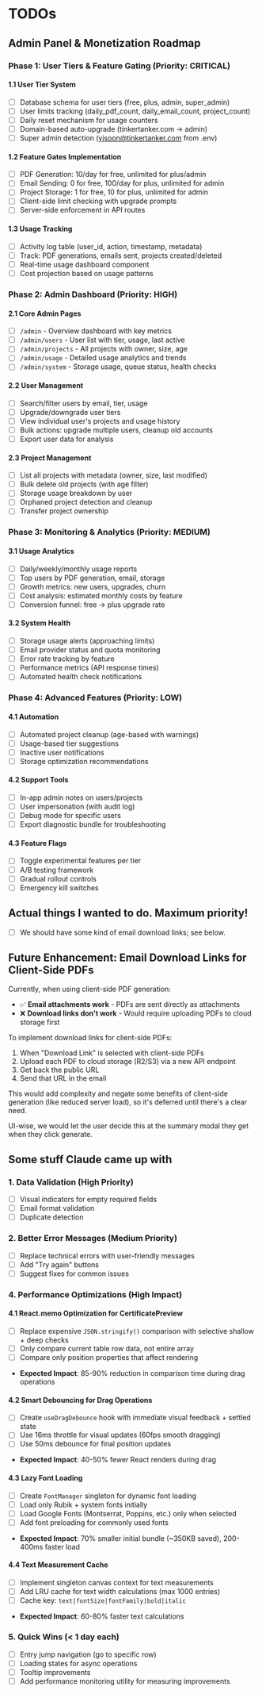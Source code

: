 # TODOs

## Admin Panel & Monetization Roadmap

### Phase 1: User Tiers & Feature Gating (Priority: CRITICAL)

#### 1.1 User Tier System
- [ ] Database schema for user tiers (free, plus, admin, super_admin)
- [ ] User limits tracking (daily_pdf_count, daily_email_count, project_count)
- [ ] Daily reset mechanism for usage counters
- [ ] Domain-based auto-upgrade (tinkertanker.com → admin)
- [ ] Super admin detection (yjsoon@tinkertanker.com from .env)

#### 1.2 Feature Gates Implementation
- [ ] PDF Generation: 10/day for free, unlimited for plus/admin
- [ ] Email Sending: 0 for free, 100/day for plus, unlimited for admin
- [ ] Project Storage: 1 for free, 10 for plus, unlimited for admin
- [ ] Client-side limit checking with upgrade prompts
- [ ] Server-side enforcement in API routes

#### 1.3 Usage Tracking
- [ ] Activity log table (user_id, action, timestamp, metadata)
- [ ] Track: PDF generations, emails sent, projects created/deleted
- [ ] Real-time usage dashboard component
- [ ] Cost projection based on usage patterns

### Phase 2: Admin Dashboard (Priority: HIGH)

#### 2.1 Core Admin Pages
- [ ] `/admin` - Overview dashboard with key metrics
- [ ] `/admin/users` - User list with tier, usage, last active
- [ ] `/admin/projects` - All projects with owner, size, age
- [ ] `/admin/usage` - Detailed usage analytics and trends
- [ ] `/admin/system` - Storage usage, queue status, health checks

#### 2.2 User Management
- [ ] Search/filter users by email, tier, usage
- [ ] Upgrade/downgrade user tiers
- [ ] View individual user's projects and usage history
- [ ] Bulk actions: upgrade multiple users, cleanup old accounts
- [ ] Export user data for analysis

#### 2.3 Project Management
- [ ] List all projects with metadata (owner, size, last modified)
- [ ] Bulk delete old projects (with age filter)
- [ ] Storage usage breakdown by user
- [ ] Orphaned project detection and cleanup
- [ ] Transfer project ownership

### Phase 3: Monitoring & Analytics (Priority: MEDIUM)

#### 3.1 Usage Analytics
- [ ] Daily/weekly/monthly usage reports
- [ ] Top users by PDF generation, email, storage
- [ ] Growth metrics: new users, upgrades, churn
- [ ] Cost analysis: estimated monthly costs by feature
- [ ] Conversion funnel: free → plus upgrade rate

#### 3.2 System Health
- [ ] Storage usage alerts (approaching limits)
- [ ] Email provider status and quota monitoring
- [ ] Error rate tracking by feature
- [ ] Performance metrics (API response times)
- [ ] Automated health check notifications

### Phase 4: Advanced Features (Priority: LOW)

#### 4.1 Automation
- [ ] Automated project cleanup (age-based with warnings)
- [ ] Usage-based tier suggestions
- [ ] Inactive user notifications
- [ ] Storage optimization recommendations

#### 4.2 Support Tools
- [ ] In-app admin notes on users/projects
- [ ] User impersonation (with audit log)
- [ ] Debug mode for specific users
- [ ] Export diagnostic bundle for troubleshooting

#### 4.3 Feature Flags
- [ ] Toggle experimental features per tier
- [ ] A/B testing framework
- [ ] Gradual rollout controls
- [ ] Emergency kill switches

## Actual things I wanted to do. Maximum priority!

- [ ] We should have some kind of email download links; see below.

## Future Enhancement: Email Download Links for Client-Side PDFs

Currently, when using client-side PDF generation:

- ✅ **Email attachments work** - PDFs are sent directly as attachments
- ❌ **Download links don't work** - Would require uploading PDFs to cloud storage first

To implement download links for client-side PDFs:

1. When "Download Link" is selected with client-side PDFs
2. Upload each PDF to cloud storage (R2/S3) via a new API endpoint
3. Get back the public URL
4. Send that URL in the email

This would add complexity and negate some benefits of client-side generation (like reduced server load), so it's deferred until there's a clear need.

UI-wise, we would let the user decide this at the summary modal they get when they click generate.

## Some stuff Claude came up with

### 1. Data Validation (High Priority)

- [ ] Visual indicators for empty required fields
- [ ] Email format validation
- [ ] Duplicate detection

### 2. Better Error Messages (Medium Priority)

- [ ] Replace technical errors with user-friendly messages
- [ ] Add "Try again" buttons
- [ ] Suggest fixes for common issues

### 4. Performance Optimizations (High Impact)

#### 4.1 React.memo Optimization for CertificatePreview

- [ ] Replace expensive `JSON.stringify()` comparison with selective shallow + deep checks
- [ ] Only compare current table row data, not entire array
- [ ] Compare only position properties that affect rendering
- **Expected Impact**: 85-90% reduction in comparison time during drag operations

#### 4.2 Smart Debouncing for Drag Operations

- [ ] Create `useDragDebounce` hook with immediate visual feedback + settled state
- [ ] Use 16ms throttle for visual updates (60fps smooth dragging)
- [ ] Use 50ms debounce for final position updates
- **Expected Impact**: 40-50% fewer React renders during drag

#### 4.3 Lazy Font Loading

- [ ] Create `FontManager` singleton for dynamic font loading
- [ ] Load only Rubik + system fonts initially
- [ ] Load Google Fonts (Montserrat, Poppins, etc.) only when selected
- [ ] Add font preloading for commonly used fonts
- **Expected Impact**: 70% smaller initial bundle (~350KB saved), 200-400ms faster load

#### 4.4 Text Measurement Cache

- [ ] Implement singleton canvas context for text measurements
- [ ] Add LRU cache for text width calculations (max 1000 entries)
- [ ] Cache key: `text|fontSize|fontFamily|bold|italic`
- **Expected Impact**: 60-80% faster text calculations

### 5. Quick Wins (< 1 day each)

- [ ] Entry jump navigation (go to specific row)
- [ ] Loading states for async operations
- [ ] Tooltip improvements
- [ ] Add performance monitoring utility for measuring improvements
